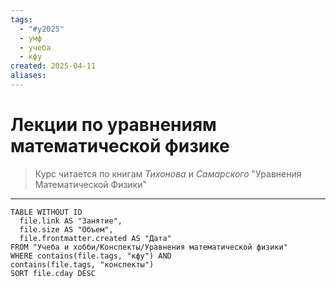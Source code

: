 ```yaml
---
tags:
  - "#y2025"
  - умф
  - учеба
  - кфу
created: 2025-04-11
aliases: 
---
```


# Лекции по уравнениям математической физике
> Курс читается по книгам *Тихонова* и *Самарского* "Уравнения Математической Физики"

---

```dataview
TABLE WITHOUT ID
  file.link AS "Занятие",
  file.size AS "Объем",
  file.frontmatter.created AS "Дата"
FROM "Учеба и хобби/Конспекты/Уравнения математической физики"
WHERE contains(file.tags, "кфу") AND
contains(file.tags, "конспекты")
SORT file.cday DESC
```
